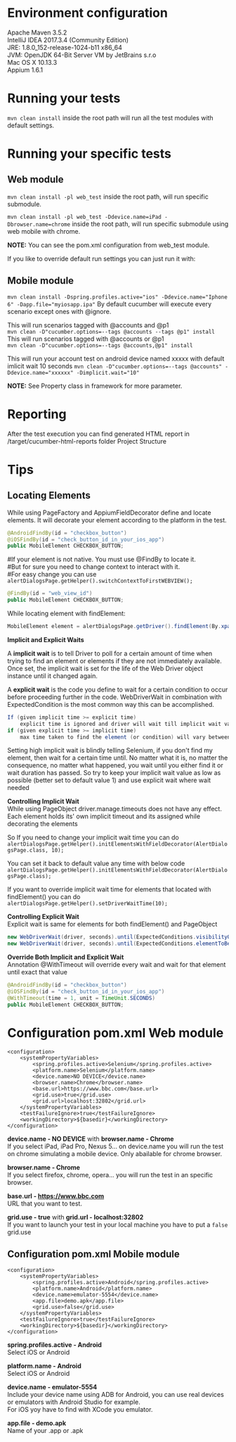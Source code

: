 # Environment configuration

Apache Maven 3.5.2  
IntelliJ IDEA 2017.3.4 (Community Edition)  
JRE: 1.8.0_152-release-1024-b11 x86_64  
JVM: OpenJDK 64-Bit Server VM by JetBrains s.r.o  
Mac OS X 10.13.3  
Appium 1.6.1  


# Running your tests

`mvn clean install` inside the root path will run all the test modules with default settings. 

# Running your specific tests

## Web module

`mvn clean install -pl web_test` inside the root path, will run specific submodule.

`mvn clean install -pl web_test -Ddevice.name=iPad -Dbrowser.name=chrome` inside the root path, will run specific submodule using web mobile with chrome.

**NOTE:** You can see the pom.xml configuration from web_test module.

If you like to override default run settings you can just run it with:

## Mobile module

`mvn clean install -Dspring.profiles.active="ios" -Ddevice.name="Iphone 6" -Dapp.file="myiosapp.ipa"`
By default cucumber will execute every scenario except ones with @ignore.

This will run scenarios tagged with @accounts and @p1  
`mvn clean -D"cucumber.options=--tags @accounts --tags @p1" install`  
This will run scenarios tagged with @accounts or @p1  
`mvn clean -D"cucumber.options=--tags @accounts,@p1" install`  

This will run your account test on android device named xxxxx with default imlicit wait 10 seconds
`mvn clean -D"cucumber.options=--tags @accounts" -Ddevice.name="xxxxxx" -Dimplicit.wait="10"`

**NOTE:** See Property class in framework for more parameter.

# Reporting

After the test execution you can find generated HTML report in /target/cucumber-html-reports folder
Project Structure

# Tips

## Locating Elements

While using PageFactory and AppiumFieldDecorator define and locate elements. It will decorate your element according to the platform in the test.
```java
@AndroidFindBy(id = "checkbox_button")  
@iOSFindBy(id = "check_button_id_in_your_ios_app")  
public MobileElement CHECKBOX_BUTTON;  
``` 
#If your element is not native. You must use @FindBy to locate it.  
#But for sure you need to change context to interact with it.  
#For easy change you can use `alertDialogsPage.getHelper().switchContextToFirstWEBVIEW();`  
```java
@FindBy(id = "web_view_id")
public MobileElement CHECKBOX_BUTTON;
```
While locating element with findElement:
```java
MobileElement element = alertDialogsPage.getDriver().findElement(By.xpath("//xpath']"));  
```
**Implicit and Explicit Waits**

A **implicit wait** is to tell Driver to poll for a certain amount of time when trying to find an element or elements if they are not immediately available. Once set, the implicit wait is set for the life of the Web Driver object instance until it changed again.  

A **explicit wait** is the code you define to wait for a certain condition to occur before proceeding further in the code. WebDriverWait in combination with ExpectedCondition is the most common way this can be accomplished.  
```java
If (given implicit time >= explicit time)  
    explicit time is ignored and driver will wait till implicit wait value  
if (given explicit time >= implicit time)  
    max time taken to find the element (or condition) will vary between implicit wait value and the sum of implicit wait and explicit wait  
```    
Setting high implicit wait is blindly telling Selenium, if you don't find my element, then wait for a certain time until. No matter what it is, no matter the consequence, no matter what happened, you wait until you either find it or wait duration has passed. So try to keep your implicit wait value as low as possible (better set to default value 1) and use explicit wait where wait needed

**Controlling Implicit Wait**  
While using PageObject driver.manage.timeouts does not have any effect. Each element holds its' own implicit timeout and its assigned while decorating the elements

So If you need to change your implicit wait time you can do  
`alertDialogsPage.getHelper().initElementsWithFieldDecorator(AlertDialogsPage.class, 10);` 

You can set it back to default value any time with below code  
`alertDialogsPage.getHelper().initElementsWithFieldDecorator(AlertDialogsPage.class);` 

If you want to override implicit wait time for elements that located with findElement() you can do  
`alertDialogsPage.getHelper().setDriverWaitTime(10);`  

**Controlling Explicit Wait**  
Explicit wait is same for elements for both findElement() and PageObject
```java
new WebDriverWait(driver, seconds).until(ExpectedConditions.visibilityOf(element));  
new WebDriverWait(driver, seconds).until(ExpectedConditions.elementToBeClickable(By.xpath("//xpath")));  
```
**Override Both Implicit and Explicit Wait**  
Annotation @WithTimeout will override every wait and wait for that element until exact that value
```java
@AndroidFindBy(id = "checkbox_button")  
@iOSFindBy(id = "check_button_id_in_your_ios_app")  
@WithTimeout(time = 1, unit = TimeUnit.SECONDS)  
public MobileElement CHECKBOX_BUTTON;  
```

# Configuration pom.xml Web module 
```
<configuration>
    <systemPropertyVariables>
        <spring.profiles.active>Selenium</spring.profiles.active>
        <platform.name>Selenium</platform.name>
        <device.name>NO DEVICE</device.name>
        <browser.name>Chrome</browser.name>
        <base.url>https://www.bbc.com</base.url>
        <grid.use>true</grid.use>
        <grid.url>localhost:32802</grid.url>
    </systemPropertyVariables>
    <testFailureIgnore>true</testFailureIgnore>
    <workingDirectory>${basedir}</workingDirectory>
</configuration>
```
**device.name - NO DEVICE** with **browser.name - Chrome**  
If you select iPad, iPad Pro, Nexus 5... on device.name you will run the test on chrome simulating a mobile device. Only abailable for chrome browser.  

**browser.name - Chrome**  
If you select firefox, chrome, opera... you will run the test in an specific browser.  

**base.url - https://www.bbc.com**  
URL that you want to test.  

**grid.use - true** with **grid.url - localhost:32802**  
If you want to launch your test in your local machine you have to put a `false` grid.use  

## Configuration pom.xml Mobile module 
```
<configuration>
    <systemPropertyVariables>
        <spring.profiles.active>Android</spring.profiles.active>
        <platform.name>Android</platform.name>
        <device.name>emulator-5554</device.name>
        <app.file>demo.apk</app.file>
        <grid.use>false</grid.use>
    </systemPropertyVariables>
    <testFailureIgnore>true</testFailureIgnore>
    <workingDirectory>${basedir}</workingDirectory>
</configuration>
```
**spring.profiles.active - Android**  
Select iOS or Android  

**platform.name - Android**  
Select iOS or Android  

**device.name - emulator-5554**  
Include your device name using ADB for Android, you can use real devices or emulators with Android Studio for example.  
For iOS yoy have to find with XCode you emulator. 

**app.file - demo.apk**  
Name of your .app or .apk  
